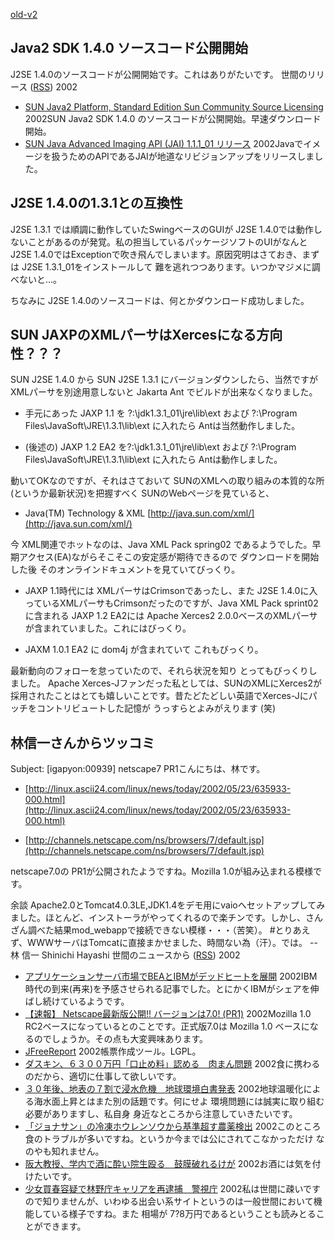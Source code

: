 [old-v2](ig020523-orig.html)

## Java2 SDK 1.4.0 ソースコード公開開始

J2SE 1.4.0のソースコードが公開開始です。これはありがたいです。
世間のリリース ([RSS](ig020523-release.xml)) 2002
* [SUN Java2 Platform, Standard Edition Sun Community Source Licensing](http://wwws.sun.com/software/java2/download.html)  2002SUN Java2 SDK 1.4.0 のソースコードが公開開始。早速ダウンロード開始。
* [SUN Java Advanced Imaging API (JAI) 1.1.1_01 リリース](http://java.sun.com/products/java-media/jai/)  2002Javaでイメージを扱うためのAPIであるJAIが地道なリビジョンアップをリリースしました。

## J2SE 1.4.0の1.3.1との互換性

J2SE 1.3.1 では順調に動作していたSwingベースのGUIが J2SE 1.4.0では動作しないことがあるのが発覚。私の担当しているパッケージソフトのUIがなんと J2SE 1.4.0ではExceptionで吹き飛んでしまいます。原因究明はさておき、まずは J2SE 1.3.1_01をインストールして 難を逃れつつあります。いつかマジメに調べないと…。

ちなみに J2SE 1.4.0のソースコードは、何とかダウンロード成功しました。

## SUN JAXPのXMLパーサはXercesになる方向性？？？

SUN J2SE 1.4.0 から SUN J2SE 1.3.1 にバージョンダウンしたら、当然ですがXMLパーサを別途用意しないと
Jakarta Ant でビルドが出来なくなりました。

* 手元にあった JAXP 1.1 を ?:\jdk1.3.1_01\jre\lib\ext および ?:\Program Files\JavaSoft\JRE\1.3.1\lib\ext に入れたら Antは当然動作しました。
  
* (後述の) JAXP 1.2 EA2 を?:\jdk1.3.1_01\jre\lib\ext および ?:\Program Files\JavaSoft\JRE\1.3.1\lib\ext に入れたら Antは動作しました。

動いてOKなのですが、それはさておいて SUNのXMLへの取り組みの本質的な所 (というか最新状況)を把握すべく SUNのWebページを見ていると、

* Java(TM) Technology & XML
  [http://java.sun.com/xml/](http://java.sun.com/xml/)

今 XML関連でホットなのは、Java XML Pack spring02 であるようでした。早期アクセス(EA)ながらそこそこの安定感が期待できるので ダウンロードを開始した後 そのオンラインドキュメントを見ていてびっくり。

* JAXP 1.1時代には XMLパーサはCrimsonであったし、また J2SE 1.4.0に入っているXMLパーサもCrimsonだったのですが、Java
  XML Pack sprint02に含まれる JAXP 1.2 EA2には Apache Xerces2 2.0.0ベースのXMLパーサが含まれていました。これにはびっくり。
  
* JAXM 1.0.1 EA2 に dom4j が含まれていて これもびっくり。

最新動向のフォローを怠っていたので、それら状況を知り とってもびっくりしました。
Apache Xerces-Jファンだった私としては、SUNのXMLにXerces2が採用されたことはとても嬉しいことです。昔たどたどしい英語でXerces-Jにパッチをコントリビュートした記憶が うっすらとよみがえります
(笑)

## 林信一さんからツッコミ

Subject:  [igapyon:00939] netscape7 PR1こんにちは、林です。

* [http://linux.ascii24.com/linux/news/today/2002/05/23/635933-000.html](http://linux.ascii24.com/linux/news/today/2002/05/23/635933-000.html)
  
* [http://channels.netscape.com/ns/browsers/7/default.jsp](http://channels.netscape.com/ns/browsers/7/default.jsp)

netscape7.0の PR1が公開されたようですね。Mozilla 1.0が組み込まれる模様です。

余談
Apache2.0とTomcat4.0.3LE,JDK1.4をデモ用にvaioへセットアップしてみました。ほとんど、インストーラがやってくれるので楽チンです。しかし、さんざん調べた結果mod_webappで接続できない模様・・・（苦笑）。
#とりあえず、WWWサーバはTomcatに直接まかせました、時間ない為（汗）。では。
--林 信一 Shinichi Hayashi
世間のニュースから ([RSS](ig020523-news.xml)) 2002
* [アプリケーションサーバ市場でBEAとIBMがデッドヒートを展開](http://www.zdnet.co.jp/news/0205/23/nebt_09.html)  2002IBM時代の到来(再来)を予感させられる記事でした。とにかくIBMがシェアを伸ばし続けているようです。
* [【速報】 Netscape最新版公開!! バージョンは7.0! (PR1)](http://linux.ascii24.com/linux/news/today/2002/05/23/635933-000.html)  2002Mozilla 1.0 RC2ベースになっているとのことです。正式版7.0は Mozilla 1.0 ベースになるのでしょうか。その点も大変興味あります。
* [JFreeReport](http://www.object-refinery.com/jfreereport/)  2002帳票作成ツール。LGPL。
* [ダスキン、６３００万円「口止め料」認める　肉まん問題](http://www.asahi.com/national/update/0522/036.html)  2002食に携わるのだから、適切に仕事して欲しいです。
* [３０年後、地表の７割で浸水危機　地球環境白書発表](http://www.asahi.com/international/update/0523/010.html)  2002地球温暖化による海水面上昇とはまた別の話題です。何にせよ 環境問題には誠実に取り組む必要がありますし、私自身 身近なところから注意していきたいです。
* [「ジョナサン」の冷凍ホウレンソウから基準超す農薬検出](http://www.asahi.com/national/update/0523/012.html)  2002このところ食のトラブルが多いですね。というか今までは公にされてこなかっただけ なのやも知れません。
* [阪大教授、学内で酒に酔い院生殴る　鼓膜破れるけが](http://www.asahi.com/national/update/0523/013.html)  2002お酒には気を付けたいです。
* [少女買春容疑で林野庁キャリアを再逮捕　警視庁](http://www.asahi.com/national/update/0523/011.html)  2002私は世間に疎いですので知りませんが、いわゆる出会い系サイトというのは一般世間において機能している様子ですね。また 相場が 7?8万円であるということも読みとることができます。